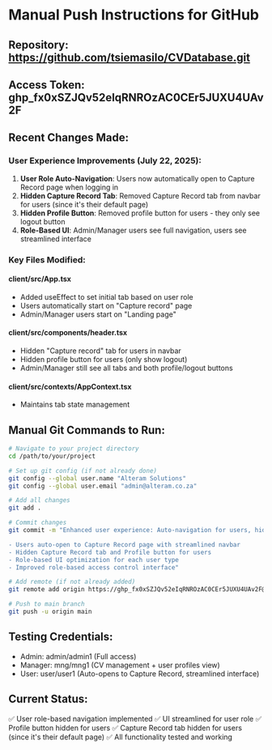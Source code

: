 # Manual Push Instructions for GitHub

## Repository: https://github.com/tsiemasilo/CVDatabase.git
## Access Token: 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

## Recent Changes Made:

### User Experience Improvements (July 22, 2025):
1. **User Role Auto-Navigation**: Users now automatically open to Capture Record page when logging in
2. **Hidden Capture Record Tab**: Removed Capture Record tab from navbar for users (since it's their default page)
3. **Hidden Profile Button**: Removed profile button for users - they only see logout button
4. **Role-Based UI**: Admin/Manager users see full navigation, users see streamlined interface

### Key Files Modified:

#### client/src/App.tsx
- Added useEffect to set initial tab based on user role
- Users automatically start on "Capture record" page
- Admin/Manager users start on "Landing page"

#### client/src/components/header.tsx
- Hidden "Capture record" tab for users in navbar
- Hidden profile button for users (only show logout)
- Admin/Manager still see all tabs and both profile/logout buttons

#### client/src/contexts/AppContext.tsx
- Maintains tab state management

## Manual Git Commands to Run:

```bash
# Navigate to your project directory
cd /path/to/your/project

# Set up git config (if not already done)
git config --global user.name "Alteram Solutions"
git config --global user.email "admin@alteram.co.za"

# Add all changes
git add .

# Commit changes
git commit -m "Enhanced user experience: Auto-navigation for users, hidden unnecessary UI elements

- Users auto-open to Capture Record page with streamlined navbar
- Hidden Capture Record tab and Profile button for users
- Role-based UI optimization for each user type
- Improved role-based access control interface"

# Add remote (if not already added)
git remote add origin https://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@github.com/tsiemasilo/CVDatabase.git

# Push to main branch
git push -u origin main
```

## Testing Credentials:
- Admin: admin/admin1 (Full access)
- Manager: mng/mng1 (CV management + user profiles view)
- User: user/user1 (Auto-opens to Capture Record, streamlined interface)

## Current Status:
✅ User role-based navigation implemented
✅ UI streamlined for user role
✅ Profile button hidden for users
✅ Capture Record tab hidden for users (since it's their default page)
✅ All functionality tested and working